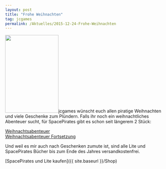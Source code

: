 ```yaml
---
layout: post
title: "Frohe Weihnachten"
tag: jcgames
permalink: /Aktuelles/2015-12-24-Frohe-Weihnachten
---
```


<img alt="" class="floatleft" height="250" src="{{ site.baseurl }}/assets/pics/jcgames/gallery/diverse/tn2/weihnachten.png" width="172" />jcgames wünscht euch allen piratige Weihnachten und viele Geschenke zum Plündern. Falls ihr noch ein weihnachtliches Abenteuer sucht, für SpacePirates gibt es schon seit längerem 2 Stück:

<p><a href="//spacepirates/abenteuer/weihnachten2/">Weihnachtsabenteuer<br/>
Weihnachtsabenteuer Fortsetzung</a></p>
Und weil es mir auch nach Geschenken zumute ist, sind alle Lite und SpacePirates Bücher bis zum Ende des Jahres versandkostenfrei.

[SpacePirates und Lite kaufen]({{ site.baseurl }}/Shop)


